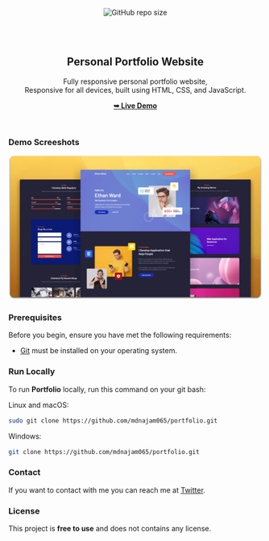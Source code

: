 <div align="center">
  
  ![GitHub repo size](https://img.shields.io/github/repo-size/najam065/portfolio)

  <br />
  <br />

  <h2 align="center">Personal Portfolio Website</h2>

  Fully responsive personal portfolio website, <br />Responsive for all devices, built using HTML, CSS, and JavaScript.

  <a href="https://najamuddin-portfolio.netlify.app/"><strong>➥ Live Demo</strong></a>

</div>

<br />

### Demo Screeshots

![Portfolio Desktop Demo](./readme-images/desktop.png "Desktop Demo")

### Prerequisites

Before you begin, ensure you have met the following requirements:

* [Git](https://git-scm.com/downloads "Download Git") must be installed on your operating system.

### Run Locally

To run **Portfolio** locally, run this command on your git bash:

Linux and macOS:

```bash
sudo git clone https://github.com/mdnajam065/portfolio.git
```

Windows:

```bash
git clone https://github.com/mdnajam065/portfolio.git
```

### Contact

If you want to contact with me you can reach me at [Twitter]("NULL").

### License

This project is **free to use** and does not contains any license.
